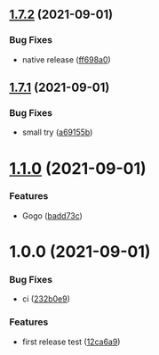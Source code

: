 ## [1.7.2](https://github.com/skynexui/core/compare/v1.7.1...v1.7.2) (2021-09-01)


### Bug Fixes

* native release ([ff698a0](https://github.com/skynexui/core/commit/ff698a020238738481b3acd2d1e7a8683b64f5f5))

## [1.7.1](https://github.com/skynexui/core/compare/v1.7.0...v1.7.1) (2021-09-01)


### Bug Fixes

* small try ([a69155b](https://github.com/skynexui/core/commit/a69155b6b06c0244091f2125605a211c620cc7fc))

# [1.1.0](https://github.com/skynexui/core/compare/v1.0.0...v1.1.0) (2021-09-01)


### Features

* Gogo ([badd73c](https://github.com/skynexui/core/commit/badd73cc474d4276eeaa97cadb56dab4dea962c2))

# 1.0.0 (2021-09-01)


### Bug Fixes

* ci ([232b0e9](https://github.com/skynexui/core/commit/232b0e9c19f431fc63d3b6fb6172ac8e5217406c))


### Features

* first release test ([12ca6a9](https://github.com/skynexui/core/commit/12ca6a9e3d4791988807cbecef6fa01e4def93fd))

